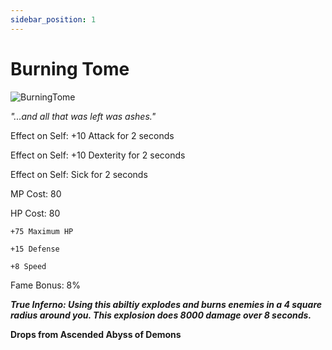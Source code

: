 ```yaml
---
sidebar_position: 1
---
```


# Burning Tome

![BurningTome](https://vwiki.valorserver.com/api/item/picture/burning%20tome)

<i>"...and all that was left was ashes."</i>

Effect on Self: +10 Attack for 2 seconds

Effect on Self: +10 Dexterity for 2 seconds

Effect on Self: Sick for 2 seconds

MP Cost: 80

HP Cost: 80

    +75 Maximum HP
    
    +15 Defense
    
    +8 Speed

Fame Bonus: 8%

***True Inferno: Using this abiltiy explodes and burns enemies in a 4 square radius around you. This explosion does 8000 damage over 8 seconds.***

**Drops from Ascended Abyss of Demons**
